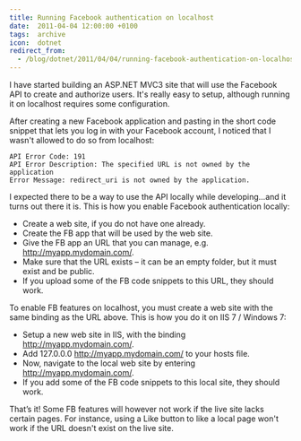 ```yaml
---
title: Running Facebook authentication on localhost
date:  2011-04-04 12:00:00 +0100
tags:  archive
icon:  dotnet
redirect_from: 
  - /blog/dotnet/2011/04/04/running-facebook-authentication-on-localhost
---
```


I have started building an ASP.NET MVC3 site that will use the Facebook API
to create and authorize users. It's really easy to setup, although running it
on localhost requires some configuration.

After creating a new Facebook application and pasting in the short code snippet
that lets you log in with your Facebook account, I noticed that I wasn't allowed
to do so from localhost:

	API Error Code: 191
	API Error Description: The specified URL is not owned by the application
	Error Message: redirect_uri is not owned by the application.

I expected there to be a way to use the API locally while developing...and it
turns out there it is. This is how you enable Facebook authentication locally:

- Create a web site, if you do not have one already.
- Create the FB app that will be used by the web site.
- Give the FB app an URL that you can manage, e.g. http://myapp.mydomain.com/.
- Make sure that the URL exists – it can be an empty folder, but it must exist and be public.
- If you upload some of the FB code snippets to this URL, they should work.

To enable FB features on localhost, you must create a web site with the same
binding as the URL above. This is how you do it on IIS 7 / Windows 7:

- Setup a new web site in IIS, with the binding http://myapp.mydomain.com/.
- Add 127.0.0.0 http://myapp.mydomain.com/ to your hosts file.
- Now, navigate to the local web site by entering http://myapp.mydomain.com/.
- If you add some of the FB code snippets to this local site, they should work.

That’s it! Some FB features will however not work if the live site lacks certain
pages. For instance, using a Like button to like a local page won't work if the
URL doesn't exist on the live site.

